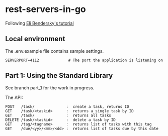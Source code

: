 # rest-servers-in-go

Following [Eli Bendersky's tutorial](https://eli.thegreenplace.net/2021/rest-servers-in-go-part-1-standard-library/)

## Local environment

The .env.example file contains sample settings.

```.env.example
SERVERPORT=4112             # The port the application is listening on
```

## Part 1: Using the Standard Library

See branch part_1 for the work in progress.

The API:

```text
POST   /task/              :  create a task, returns ID
GET    /task/<taskid>      :  returns a single task by ID
GET    /task/              :  returns all tasks
DELETE /task/<taskid>      :  delete a task by ID
GET    /tag/<tagname>      :  returns list of tasks with this tag
GET    /due/<yy>/<mm>/<dd> :  returns list of tasks due by this date
```

